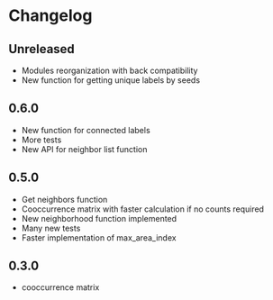# Changelog

## Unreleased

* Modules reorganization with back compatibility
* New function for getting unique labels by seeds

## 0.6.0

* New function for connected labels
* More tests
* New API for neighbor list function


## 0.5.0

* Get neighbors function
* Cooccurrence matrix with faster calculation if no counts required
* New neighborhood function implemented
* Many new tests
* Faster implementation of max_area_index

## 0.3.0

* cooccurrence matrix
